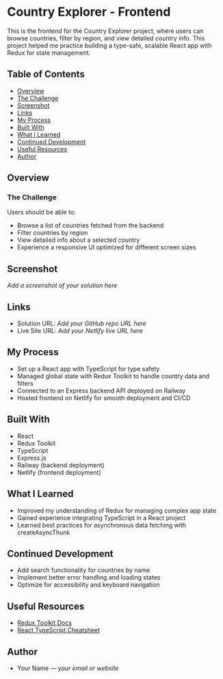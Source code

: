 # Country Explorer - Frontend

This is the frontend for the Country Explorer project, where users can browse countries, filter by region, and view detailed country info. This project helped me practice building a type-safe, scalable React app with Redux for state management.

## Table of Contents

- [Overview](#overview)
- [The Challenge](#the-challenge)
- [Screenshot](#screenshot)
- [Links](#links)
- [My Process](#my-process)
- [Built With](#built-with)
- [What I Learned](#what-i-learned)
- [Continued Development](#continued-development)
- [Useful Resources](#useful-resources)
- [Author](#author)

## Overview

### The Challenge

Users should be able to:

- Browse a list of countries fetched from the backend
- Filter countries by region
- View detailed info about a selected country
- Experience a responsive UI optimized for different screen sizes

## Screenshot

_Add a screenshot of your solution here_

## Links

- Solution URL: _Add your GitHub repo URL here_
- Live Site URL: _Add your Netlify live URL here_

## My Process

- Set up a React app with TypeScript for type safety
- Managed global state with Redux Toolkit to handle country data and filters
- Connected to an Express backend API deployed on Railway
- Hosted frontend on Netlify for smooth deployment and CI/CD

## Built With

- React
- Redux Toolkit
- TypeScript
- Express.js
- Railway (backend deployment)
- Netlify (frontend deployment)

## What I Learned

- Improved my understanding of Redux for managing complex app state
- Gained experience integrating TypeScript in a React project
- Learned best practices for asynchronous data fetching with createAsyncThunk

## Continued Development

- Add search functionality for countries by name
- Implement better error handling and loading states
- Optimize for accessibility and keyboard navigation

## Useful Resources

- [Redux Toolkit Docs](https://redux-toolkit.js.org/)
- [React TypeScript Cheatsheet](https://react-typescript-cheatsheet.netlify.app/)

## Author

- Your Name — _your email or website_

```

```
